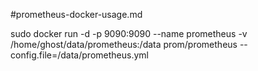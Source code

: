 #prometheus-docker-usage.md

sudo docker run -d -p 9090:9090 --name prometheus -v /home/ghost/data/prometheus:/data  prom/prometheus --config.file=/data/prometheus.yml